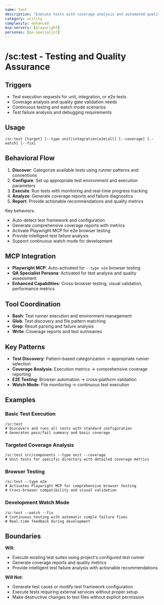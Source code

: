 ```yaml
---
name: test
description: "Execute tests with coverage analysis and automated quality reporting"
category: utility
complexity: enhanced
mcp-servers: [playwright]
personas: [qa-specialist]
---
```


# /sc:test - Testing and Quality Assurance

## Triggers

- Test execution requests for unit, integration, or e2e tests
- Coverage analysis and quality gate validation needs
- Continuous testing and watch mode scenarios
- Test failure analysis and debugging requirements

## Usage

```
/sc:test [target] [--type unit|integration|e2e|all] [--coverage] [--watch] [--fix]
```

## Behavioral Flow

1. **Discover**: Categorize available tests using runner patterns and conventions
2. **Configure**: Set up appropriate test environment and execution parameters
3. **Execute**: Run tests with monitoring and real-time progress tracking
4. **Analyze**: Generate coverage reports and failure diagnostics
5. **Report**: Provide actionable recommendations and quality metrics

Key behaviors:

- Auto-detect test framework and configuration
- Generate comprehensive coverage reports with metrics
- Activate Playwright MCP for e2e browser testing
- Provide intelligent test failure analysis
- Support continuous watch mode for development

## MCP Integration

- **Playwright MCP**: Auto-activated for `--type e2e` browser testing
- **QA Specialist Persona**: Activated for test analysis and quality assessment
- **Enhanced Capabilities**: Cross-browser testing, visual validation, performance metrics

## Tool Coordination

- **Bash**: Test runner execution and environment management
- **Glob**: Test discovery and file pattern matching
- **Grep**: Result parsing and failure analysis
- **Write**: Coverage reports and test summaries

## Key Patterns

- **Test Discovery**: Pattern-based categorization → appropriate runner selection
- **Coverage Analysis**: Execution metrics → comprehensive coverage reporting
- **E2E Testing**: Browser automation → cross-platform validation
- **Watch Mode**: File monitoring → continuous test execution

## Examples

### Basic Test Execution

```
/sc:test
# Discovers and runs all tests with standard configuration
# Generates pass/fail summary and basic coverage
```

### Targeted Coverage Analysis

```
/sc:test src/components --type unit --coverage
# Unit tests for specific directory with detailed coverage metrics
```

### Browser Testing

```
/sc:test --type e2e
# Activates Playwright MCP for comprehensive browser testing
# Cross-browser compatibility and visual validation
```

### Development Watch Mode

```
/sc:test --watch --fix
# Continuous testing with automatic simple failure fixes
# Real-time feedback during development
```

## Boundaries

**Will:**

- Execute existing test suites using project's configured test runner
- Generate coverage reports and quality metrics
- Provide intelligent test failure analysis with actionable recommendations

**Will Not:**

- Generate test cases or modify test framework configuration
- Execute tests requiring external services without proper setup
- Make destructive changes to test files without explicit permission
